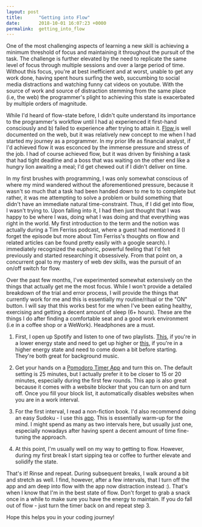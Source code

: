 ```yaml
---
layout: post
title:      "Getting into Flow"
date:       2018-10-01 16:07:23 +0000
permalink:  getting_into_flow
---
```



One of the most challenging aspects of learning a new skill is achieving a minimum threshold of focus and maintaining it throughout the pursuit of the task.  The challenge is further elevated by the need to replicate the same level of focus through multiple sessions and over a large period of time. Without this focus, you're at best inefficient and at worst, unable to get any work done, having spent hours surfing the web, succumbing to social media distractions and watching funny cat videos on youtube. With the source of work and source of distraction stemming from the same place (i.e, the web) the programmer's plight to achieving this state is exacerbated by multiple orders of magnitude.

While I'd heard of flow-state before, I didn't quite understand its importance to the programmer's workflow until I had a) experienced it first-hand consciously and b) failed to experience after trying to attain it. [Flow ](https://en.wikipedia.org/wiki/Flow_(psychology))is well documented on the web, but it was relatively new concept to me when I had started my journey as a programmer. In my prior life as financial analyst, if I'd achieved flow it was esconced by the immense pressure and stress of the job. I had of course achieved flow, but it was driven by finishing a task that had tight deadline and a boss that was waiting on the other end like a hungry lion awaiting a meal; I'd get chewed out if I didn't deliver on time. 

In my first brushes with programming, I was only somewhat conscious of where my mind wandered without the aforementioned pressure, because it wasn't so much that a task had been handed down to me to to complete but rather, it was me attempting to solve a problem or build something that didn't have an immediate natural time-constraint. Thus, if I did get into flow, I wasn't trying to. Upon falling into it, I had then just thought that I was happy to be where I was, doing what I was doing and that everything was right in the world. My first introduction to the term and the notion was actually during  a Tim Ferriss podcast, where a guest had mentioned it (I forget the episode but more about Tim Ferriss's thoughts on flow and related articles can be found pretty easily with a google search). I immediately recognized the euphoric, powerful feeling that I'd felt previously and started researching it obsessively. From that point on, a concurrent goal to my mastery of web dev skills, was the pursuit of an on/off switch for flow.

Over the past few months, I've experimented somewhat extensively on the things that actually get me the most focus. While I won't provide a detailed breakdown of the trial and error process, I will provide the things that currently work for me and this is essentially my routine/ritual or the "ON" button. I will say that this works best for me when I've been eating healthy, exercising and getting a decent amount of sleep (6+ hours).  These are the things I do after finding a comfortable seat and a good work environment (i.e in a coffee shop or a WeWork). Headphones are a must. 

1. First, I open up Spotify and listen to one of two playlists. [This](https://open.spotify.com/playlist/5SgJR30RfzR5hO21TsQhBp), if you're in a lower energy state and need to get up higher or [this](http://https://open.spotify.com/playlist/41QjOoffs3nC7bKb2QvbDx), if you're in a higher energy state and need to come down a bit before starting. They're both great for background music.

2. Get your hands on a [Pomodoro Timer App](http://https://chrome.google.com/webstore/detail/focusme-a-pomodoro-timer/koebbleaefghpjjmghelhjboilcmfpad?hl=en) and turn this on. The default setting is 25 minutes, but I actually prefer it to be closer to 15 or 20 minutes, especially during the first few rounds. This app is also great because it comes with a website blocker that you can turn on and turn off. Once you fill your block list, it automatically disables websites when you are in a work interval.

3. For the first interval, I read a non-fiction book. I'd also recommend doing an easy Sudoku - I use this [app](http://https://www.embed.com/sudoku/). This is essentially warm-up for the mind. I might spend as many as two intervals here, but usually just one, especially nowadays after having spent a decent amount of time fine-tuning the approach.

4. At this point, I'm usually well on my way to getting to flow. However, during my first break I start sipping tea or coffee to further elevate and solidify the state. 

That's it! Rinse and repeat. During subsequent breaks, I walk around a bit and stretch as well. I find, however, after a few intervals, that I turn off the app and am deep into flow with the app now distraction instead :). That's when I know that  I'm in the best state of flow. Don't forget to grab a snack once in a while to make sure you have the energy to maintain. If you do fall out of flow - just turn the timer back on and repeat step 3.

Hope this helps you in your coding journey!

